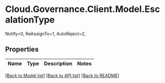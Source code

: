 # Cloud.Governance.Client.Model.EscalationType
Notify=0, ReAssignTo=1, AutoReject=2, </br>
## Properties

Name | Type | Description | Notes
------------ | ------------- | ------------- | -------------

[[Back to Model list]](../README.md#documentation-for-models) [[Back to API list]](../README.md#documentation-for-api-endpoints) [[Back to README]](../README.md)

